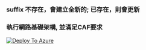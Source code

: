 ### suffix 不存在，會建立全新的; 已存在，則會更新

### 執行網路基礎架構, 並滿足CAF要求

[![Deploy To Azure](https://aka.ms/deploytoazurebutton)](https://portal.azure.com/#create/Microsoft.Template/uri/https%3A%2F%2Fraw.githubusercontent.com%2Fyunien%2Fazure-labs%2Fmaster%2Fhub-spoke-standard%2Fazuredeploy.json/createUIDefinitionUri/https%3A%2F%2Fraw.githubusercontent.com%2Fyunien%2Fazure-labs%2Fmaster%2Fhub-spoke-standard%2FcreateUiDefinition.json?token=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)